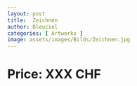 ```yaml
---
layout: post
title:  Zeichnen
author: Bleuciel
categories: [ Artworks ]
image: assets/images/Bilds/Zeichnen.jpg
---
```

# Price: XXX CHF
